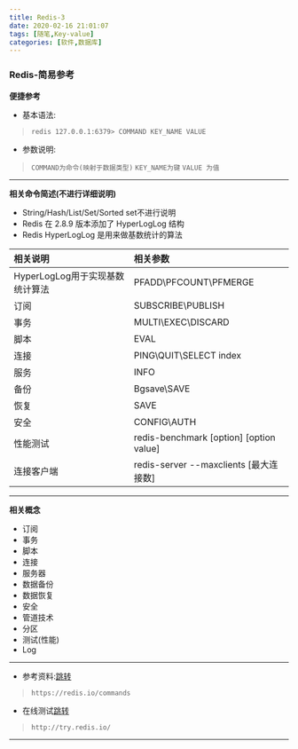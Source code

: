 ```yaml
---
title: Redis-3
date: 2020-02-16 21:01:07
tags: [随笔,Key-value]
categories: [软件,数据库]
---
```


### Redis-简易参考

**便捷参考**

* 基本语法:
> `redis 127.0.0.1:6379> COMMAND KEY_NAME VALUE`
* 参数说明:
> `COMMAND为命令(映射于数据类型)`
> `KEY_NAME为键`
> `VALUE 为值`

---

**相关命令简述(不进行详细说明)**

* String/Hash/List/Set/Sorted set不进行说明
* Redis 在 2.8.9 版本添加了 HyperLogLog 结构
* Redis HyperLogLog 是用来做基数统计的算法

|相关说明|相关参数|
|:----|:----|
|HyperLogLog用于实现基数统计算法|PFADD\PFCOUNT\PFMERGE|
|订阅|SUBSCRIBE\PUBLISH|
|事务|MULTI\EXEC\DISCARD|
|脚本|EVAL|
|连接|PING\QUIT\SELECT index|
|服务|INFO|
|备份|Bgsave\SAVE| 
|恢复|SAVE| 
|安全|CONFIG\AUTH|
|性能测试|redis-benchmark [option] [option value]|
|连接客户端|redis-server --maxclients [最大连接数]|CLIENT KILL|

---

**相关概念**

* 订阅
* 事务
* 脚本
* 连接
* 服务器
* 数据备份
* 数据恢复
* 安全
* 管道技术
* 分区
* 测试(性能)
* Log

---

* 参考资料:[跳转](https://redis.io/commands)
> `https://redis.io/commands`

* 在线测试[跳转](http://try.redis.io/)
> `http://try.redis.io/`

---
